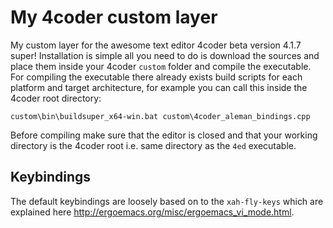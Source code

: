 # My 4coder custom layer
My custom layer for the awesome text editor 4coder beta version 4.1.7 super!
Installation is simple all you need to do is download the sources and place
them inside your 4coder `custom` folder and compile the executable.
For compiling the executable there already exists build scripts for each platform and
target architecture, for example you can call this inside the 4coder root directory:
```
custom\bin\buildsuper_x64-win.bat custom\4coder_aleman_bindings.cpp
```
Before compiling make sure that the editor is closed and that your working directory
is the 4coder root i.e. same directory as the `4ed` executable.

## Keybindings
The default keybindings are loosely based on to the `xah-fly-keys` which are explained
here <http://ergoemacs.org/misc/ergoemacs_vi_mode.html>.
